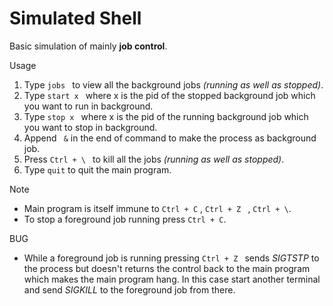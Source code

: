 # Simulated Shell

Basic simulation of mainly **job control**.  

Usage  
1. Type ```jobs ``` to view all the background jobs *(running as well as stopped)*.  
2. Type ```start x ``` where x is the pid of the stopped background job which you want to run in background.  
3. Type ```stop x ``` where x is the pid of the running background job which you want to stop in background.  
4. Append ``` &``` in the end of command to make the process as background job.  
5. Press ```Ctrl + \ ``` to kill all the jobs *(running as well as stopped)*.  
6. Type ```quit``` to quit the main program.  

Note  
* Main program is itself immune to ```Ctrl + C``` ,  ```Ctrl + Z ``` , ```Ctrl + \```.
* To stop a foreground job running press ```Ctrl + C```.

BUG  
* While a foreground job is running pressing ```Ctrl + Z ``` sends *SIGTSTP* to the process but doesn't returns the control back to the main program which makes the main program hang. In this case start another terminal and send *SIGKILL* to the foreground job from there.
